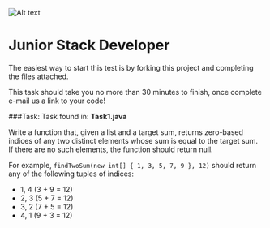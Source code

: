 ![Alt text](http://www.thinkinnovate.co.uk/wp-content/uploads/2013/10/logo2.png)
# Junior Stack Developer

The easiest way to start this test is by forking this project and completing the files attached.

This task should take you no more than 30 minutes to finish, once complete e-mail us a link to your code!

###Task:
Task found in: __Task1.java__

Write a function that, given a list and a target sum, returns zero-based indices of any two distinct elements whose sum is equal to the target sum. 
If there are no such elements, the function should return null.

For example, `findTwoSum(new int[] { 1, 3, 5, 7, 9 }, 12)` should return any of the following tuples of indices:

* 1, 4 (3 + 9 = 12)
* 2, 3 (5 + 7 = 12)
* 3, 2 (7 + 5 = 12)
* 4, 1 (9 + 3 = 12)
